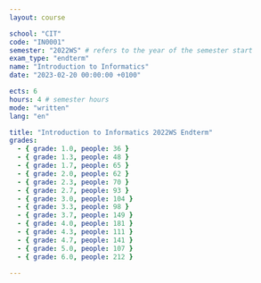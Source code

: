 ```yaml
---
layout: course

school: "CIT"
code: "IN0001"
semester: "2022WS" # refers to the year of the semester start
exam_type: "endterm"
name: "Introduction to Informatics"
date: "2023-02-20 00:00:00 +0100"

ects: 6
hours: 4 # semester hours
mode: "written"
lang: "en"

title: "Introduction to Informatics 2022WS Endterm"
grades:
  - { grade: 1.0, people: 36 }
  - { grade: 1.3, people: 48 }
  - { grade: 1.7, people: 65 }
  - { grade: 2.0, people: 62 }
  - { grade: 2.3, people: 70 }
  - { grade: 2.7, people: 93 }
  - { grade: 3.0, people: 104 }
  - { grade: 3.3, people: 98 }
  - { grade: 3.7, people: 149 }
  - { grade: 4.0, people: 181 }
  - { grade: 4.3, people: 111 }
  - { grade: 4.7, people: 141 }
  - { grade: 5.0, people: 107 }
  - { grade: 6.0, people: 212 }

---
```



